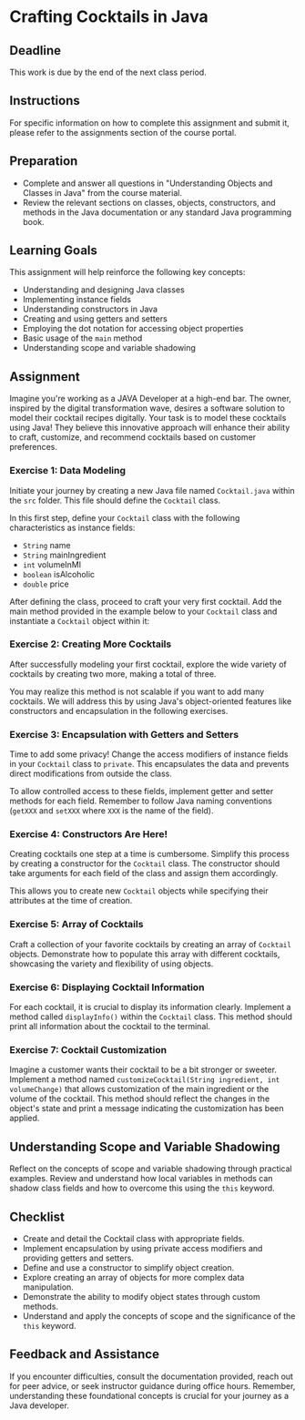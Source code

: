 # Crafting Cocktails in Java

## Deadline
This work is due by the end of the next class period.

## Instructions
For specific information on how to complete this assignment and submit it, please refer to the assignments section of the course portal.

## Preparation
- Complete and answer all questions in "Understanding Objects and Classes in Java" from the course material.
- Review the relevant sections on classes, objects, constructors, and methods in the Java documentation or any standard Java programming book.

## Learning Goals
This assignment will help reinforce the following key concepts:
* Understanding and designing Java classes
* Implementing instance fields
* Understanding constructors in Java
* Creating and using getters and setters
* Employing the dot notation for accessing object properties
* Basic usage of the `main` method
* Understanding scope and variable shadowing

## Assignment

Imagine you're working as a JAVA Developer at a high-end bar. The owner, inspired by the digital transformation wave, desires a software solution to model their cocktail recipes digitally. Your task is to model these cocktails using Java! They believe this innovative approach will enhance their ability to craft, customize, and recommend cocktails based on customer preferences.

### Exercise 1: Data Modeling

Initiate your journey by creating a new Java file named `Cocktail.java` within the `src` folder. This file should define the `Cocktail` class. 

In this first step, define your `Cocktail` class with the following characteristics as instance fields:
- `String` name
- `String` mainIngredient
- `int` volumeInMl
- `boolean` isAlcoholic
- `double` price

After defining the class, proceed to craft your very first cocktail. Add the main method provided in the example below to your `Cocktail` class and instantiate a `Cocktail` object within it:

### Exercise 2: Creating More Cocktails

After successfully modeling your first cocktail, explore the wide variety of cocktails by creating two more, making a total of three. 

You may realize this method is not scalable if you want to add many cocktails. We will address this by using Java's object-oriented features like constructors and encapsulation in the following exercises.

### Exercise 3: Encapsulation with Getters and Setters

Time to add some privacy! Change the access modifiers of instance fields in your `Cocktail` class to `private`. This encapsulates the data and prevents direct modifications from outside the class.

To allow controlled access to these fields, implement getter and setter methods for each field. Remember to follow Java naming conventions (`getXXX` and `setXXX` where `XXX` is the name of the field).

### Exercise 4: Constructors Are Here!

Creating cocktails one step at a time is cumbersome. Simplify this process by creating a constructor for the `Cocktail` class. The constructor should take arguments for each field of the class and assign them accordingly.

This allows you to create new `Cocktail` objects while specifying their attributes at the time of creation.

### Exercise 5: Array of Cocktails

Craft a collection of your favorite cocktails by creating an array of `Cocktail` objects. Demonstrate how to populate this array with different cocktails, showcasing the variety and flexibility of using objects.

### Exercise 6: Displaying Cocktail Information

For each cocktail, it is crucial to display its information clearly. Implement a method called `displayInfo()` within the `Cocktail` class. This method should print all information about the cocktail to the terminal.

### Exercise 7: Cocktail Customization

Imagine a customer wants their cocktail to be a bit stronger or sweeter. Implement a method named `customizeCocktail(String ingredient, int volumeChange)` that allows customization of the main ingredient or the volume of the cocktail. This method should reflect the changes in the object's state and print a message indicating the customization has been applied.

## Understanding Scope and Variable Shadowing

Reflect on the concepts of scope and variable shadowing through practical examples. Review and understand how local variables in methods can shadow class fields and how to overcome this using the `this` keyword.

## Checklist
- Create and detail the Cocktail class with appropriate fields.
- Implement encapsulation by using private access modifiers and providing getters and setters.
- Define and use a constructor to simplify object creation.
- Explore creating an array of objects for more complex data manipulation.
- Demonstrate the ability to modify object states through custom methods.
- Understand and apply the concepts of scope and the significance of the `this` keyword.

## Feedback and Assistance
If you encounter difficulties, consult the documentation provided, reach out for peer advice, or seek instructor guidance during office hours. Remember, understanding these foundational concepts is crucial for your journey as a Java developer.
